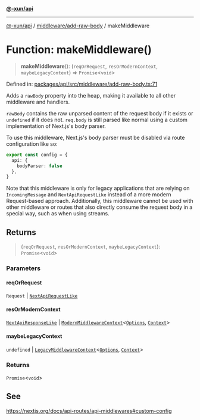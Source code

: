 [**@-xun/api**](../../../README.md)

***

[@-xun/api](../../../README.md) / [middleware/add-raw-body](../README.md) / makeMiddleware

# Function: makeMiddleware()

> **makeMiddleware**(): (`reqOrRequest`, `resOrModernContext`, `maybeLegacyContext`) => `Promise`\<`void`\>

Defined in: [packages/api/src/middleware/add-raw-body.ts:71](https://github.com/Xunnamius/api-utils/blob/60863c4db4ba817b2926c481da6a42f07a7c9992/packages/api/src/middleware/add-raw-body.ts#L71)

Adds a `rawBody` property into the heap, making it available to all other
middleware and handlers.

`rawBody` contains the raw unparsed content of the request body if it exists
or `undefined` if it does not. `req.body` is still parsed like normal using a
custom implementation of Next.js's body parser.

To use this middleware, Next.js's body parser must be disabled via route
configuration like so:

```TypeScript
export const config = {
  api: {
    bodyParser: false
  },
}
```

Note that this middleware is only for legacy applications that are relying on
`IncomingMessage` and `NextApiRequestLike` instead of a more modern
Request-based approach. Additionally, this middleware cannot be used
with other middleware or routes that also directly consume the request body
in a special way, such as when using streams.

## Returns

> (`reqOrRequest`, `resOrModernContext`, `maybeLegacyContext`): `Promise`\<`void`\>

### Parameters

#### reqOrRequest

`Request` | [`NextApiRequestLike`](../../../index/interfaces/NextApiRequestLike.md)

#### resOrModernContext

[`NextApiResponseLike`](../../../index/type-aliases/NextApiResponseLike.md) | [`ModernMiddlewareContext`](../../../types/type-aliases/ModernMiddlewareContext.md)\<[`Options`](../type-aliases/Options.md), [`Context`](../type-aliases/Context.md)\>

#### maybeLegacyContext

`undefined` | [`LegacyMiddlewareContext`](../../../types/type-aliases/LegacyMiddlewareContext.md)\<[`Options`](../type-aliases/Options.md), [`Context`](../type-aliases/Context.md)\>

### Returns

`Promise`\<`void`\>

## See

https://nextjs.org/docs/api-routes/api-middlewares#custom-config
